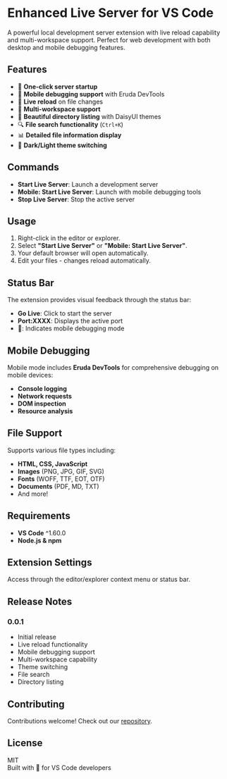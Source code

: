# Enhanced Live Server for VS Code

A powerful local development server extension with live reload capability and multi-workspace support. Perfect for web development with both desktop and mobile debugging features.

## **Features**
- 🚀 **One-click server startup**
- 📱 **Mobile debugging support** with Eruda DevTools
- 🔄 **Live reload** on file changes
- 📂 **Multi-workspace support**
- 🎨 **Beautiful directory listing** with DaisyUI themes
- 🔍 **File search functionality** (`Ctrl+K`)
- 📊 **Detailed file information display**
- 🌙 **Dark/Light theme switching**

## **Commands**
- **Start Live Server**: Launch a development server
- **Mobile: Start Live Server**: Launch with mobile debugging tools
- **Stop Live Server**: Stop the active server

## **Usage**
1. Right-click in the editor or explorer.
2. Select **"Start Live Server"** or **"Mobile: Start Live Server"**.
3. Your default browser will open automatically.
4. Edit your files - changes reload automatically.

## **Status Bar**
The extension provides visual feedback through the status bar:
- **Go Live**: Click to start the server
- **Port:XXXX**: Displays the active port
- 📱: Indicates mobile debugging mode

## **Mobile Debugging**
Mobile mode includes **Eruda DevTools** for comprehensive debugging on mobile devices:
- **Console logging**
- **Network requests**
- **DOM inspection**
- **Resource analysis**

## **File Support**
Supports various file types including:
- **HTML, CSS, JavaScript**
- **Images** (PNG, JPG, GIF, SVG)
- **Fonts** (WOFF, TTF, EOT, OTF)
- **Documents** (PDF, MD, TXT)
- And more!

## **Requirements**
- **VS Code** ^1.60.0
- **Node.js & npm**

## **Extension Settings**
Access through the editor/explorer context menu or status bar.

## **Release Notes**
### **0.0.1**
- Initial release
- Live reload functionality
- Mobile debugging support
- Multi-workspace capability
- Theme switching
- File search
- Directory listing

## **Contributing**
Contributions welcome! Check out our [repository](#).

## **License**
MIT  
Built with 💚 for VS Code developers
